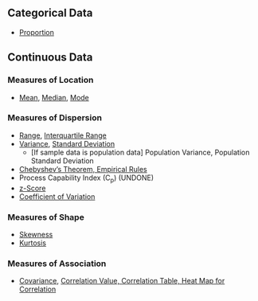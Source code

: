 ## Categorical Data
- [Proportion](../[SC]-Descriptive-Analytics/[SC]-Descriptive-Statistical-Measures/[M]-Proportion.md)
## Continuous Data
### Measures of Location
- [Mean](../[SC]-Descriptive-Analytics/[SC]-Descriptive-Statistical-Measures/[M]-Mean.md), [Median](../[SC]-Descriptive-Analytics/[SC]-Descriptive-Statistical-Measures/[M]-Median.md), [Mode](../[SC]-Descriptive-Analytics/[SC]-Descriptive-Statistical-Measures/[HF]-Mode.md)
### Measures of Dispersion
- [Range](../[SC]-Descriptive-Analytics/[SC]-Descriptive-Statistical-Measures/[M]-Range.md), [Interquartile Range](../[SC]-Descriptive-Analytics/[SC]-Descriptive-Statistical-Measures/[M]-Interquartile-Range.md)
- [Variance](../[SC]-Descriptive-Analytics/[SC]-Descriptive-Statistical-Measures/[M]-Sample-Variance.md), [Standard Deviation](../[SC]-Descriptive-Analytics/[SC]-Descriptive-Statistical-Measures/[M]-Sample-Standard-Deviation.md)
  - \[If sample data is population data\] Population Variance, Population Standard Deviation
- [Chebyshev’s Theorem, Empirical Rules]([SC]-Descriptive-Analytics/[SC]-Descriptive-Statistical-Measures/[M]-Chebyshevs-Theorem-&-Empirical-Rule.md)
- Process Capability Index (C<sub>p</sub>) (UNDONE)
- [z-Score](../[SC]-Descriptive-Analytics/[SC]-Descriptive-Statistical-Measures/[M]-z-Score.md)
- [Coefficient of Variation](../[SC]-Descriptive-Analytics/[SC]-Descriptive-Statistical-Measures/[M]-Coefficient-of-Variation.md)
### Measures of Shape
- [Skewness](../[SC]-Descriptive-Analytics/[SC]-Descriptive-Statistical-Measures/[M]-Skewness.md)
- [Kurtosis](../[SC]-Descriptive-Analytics/[SC]-Descriptive-Statistical-Measures/[M]-Kurtosis.md)
### Measures of Association
- [Covariance](../[SC]-Descriptive-Analytics/[SC]-Descriptive-Statistical-Measures/[M]-Covariance.md), [Correlation Value, Correlation Table, Heat Map for Correlation](../[SC]-Descriptive-Analytics/[SC]-Descriptive-Statistical-Measures/[M]-'X'-Correlation.md)
